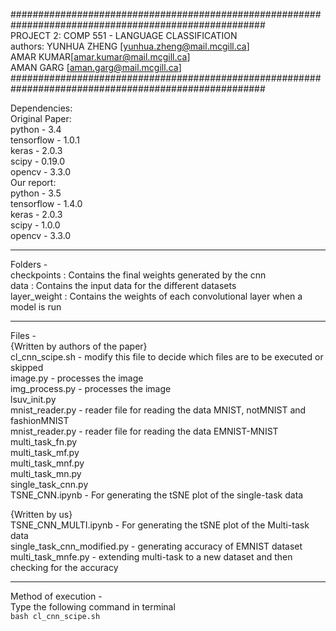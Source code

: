 ######################################################################################################  
                                                PROJECT 2: COMP 551 - LANGUAGE CLASSIFICATION  
						authors: YUNHUA ZHENG [yunhua.zheng@mail.mcgill.ca]  
								AMAR KUMAR[amar.kumar@mail.mcgill.ca]  
								AMAN GARG [aman.garg@mail.mcgill.ca]  
######################################################################################################  

Dependencies:  
Original Paper:  
				python - 3.4  
				tensorflow - 1.0.1  
				keras - 2.0.3  
				scipy - 0.19.0  
				opencv - 3.3.0  
Our report:  
				python - 3.5  
				tensorflow - 1.4.0  
				keras - 2.0.3  
				scipy - 1.0.0  
				opencv - 3.3.0  

---------------------------------------------------------------------------------------------------------------------------				
Folders -   
checkpoints :	Contains the final weights generated by the cnn   
data : Contains the input data for the different datasets  
layer_weight : Contains the weights of each convolutional layer when a model is run  


---------------------------------------------------------------------------------------------------------------------------				

Files -   
{Written by authors of the paper}  
cl_cnn_scipe.sh - modify this file to decide which files are to be executed or skipped  
image.py - processes the image  
img_process.py - processes the image  
lsuv_init.py  
mnist_reader.py - reader file for reading the data MNIST, notMNIST and fashionMNIST   
mnist_reader.py - reader file for reading the data EMNIST-MNIST  
multi_task_fn.py  
multi_task_mf.py  
multi_task_mnf.py  
multi_task_mn.py  
single_task_cnn.py  
TSNE_CNN.ipynb - For generating the tSNE plot of the single-task data  
  
{Written by us}  
TSNE_CNN_MULTI.ipynb - For generating the tSNE plot of the Multi-task data  
single_task_cnn_modified.py - generating accuracy of EMNIST dataset  
multi_task_mnfe.py - extending multi-task to a new dataset and then checking for the accuracy  



---------------------------------------------------------------------------------------------------------------------------
Method of execution -   
Type the following command in terminal  
```bash cl_cnn_scipe.sh```
